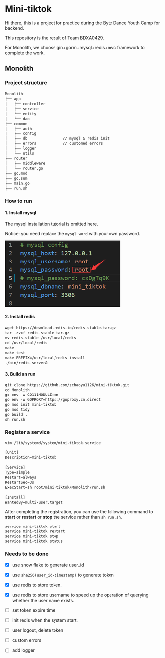# Mini-tiktok

Hi there, this is a project for practice during the Byte Dance Youth Camp for backend.

This repository is the result of Team BDXA0429.

For Monolith, we choose gin+gorm+mysql+redis+mvc framework to complete the work.

## Monolith

### Project structure

```
Monolith
├── app                   
│   ├── controller        
│   ├── service           
│   └── entity             
|   └── dao
├── common
│   ├── auth              
│   ├── config            
│   ├── db                // mysql & redis init
│   ├── errors            // customed errors
│   ├── logger            
│   └── utils             
├── router                
│   ├── middleware        
│   └── router.go
├── go.mod                
├── go.sum
├── main.go               
├── run.sh
```

### How to run

#### 1. Install mysql

The mysql installation tutorial is omitted here.

Notice: you need replace the `mysql_word` with your own password.

![image-20220527204317266](./assets/mysql.png)



#### 2. Install redis

```shell
wget https://download.redis.io/redis-stable.tar.gz
tar -zvxf redis-stable.tar.gz
mv redis-stable /usr/local/redis
cd /usr/local/redis
make
make test
make PREFIX=/usr/local/redis install
./bin/redis-server&
```

#### 3. Build an run

```shell
git clone https://github.com/zchaoyu1126/mini-tiktok.git
cd Monolith
go env -w GO111MODULE=on
go env -w GOPROXY=https://goproxy.cn,direct
go mod init mini-tiktok
go mod tidy
go build .
sh run.sh
```

### Register a service

```shell
vim /lib/systemd/system/mini-tiktok.service
```

```shell
[Unit]
Description=mini-tiktok

[Service]
Type=simple
Restart=always
RestartSec=3s
ExecStart=sh root/mini-tiktok/Monolith/run.sh

[Install]
WantedBy=multi-user.target
```

After completing the registration, you can use the following command to **start** or **restart** or **stop** the service rather than `sh run.sh`.

```shell
service mini-tiktok start
service mini-tiktok restart
service mini-tiktok stop
service mini-tiktok status
```

### Needs to be done

- [x] use snow flake to generate user_id

- [x] use `sha256(user_id-timestamp)` to generate token 

- [x] use redis to store token.

- [x] use redis to store username to speed up the operation of querying whether the user name exists.

- [ ] set token expire time

- [ ] init redis when the system start.

- [ ] user logout, delete token

- [ ] custom errors

- [ ] add logger

  

